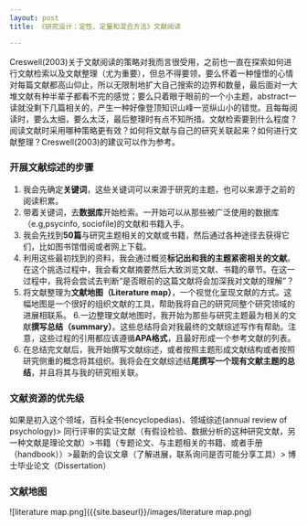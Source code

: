 ```yaml
---
layout: post
title: 《研究设计：定性、定量和混合方法》文献阅读

---
```


Creswell(2003)关于文献阅读的策略对我而言很受用，之前也一直在探索如何进行文献检索以及文献整理（尤为重要），但总不得要领，要么怀着一种憧憬的心情对每篇文献都高山仰止，所以无限制地扩大自己搜索的边界和数量，最后面对一大堆文献有种半辈子都看不完的感觉；要么只着眼于眼前的一个小主题，abstract一读就没剩下几篇相关的，产生一种好像登顶知识山峰一览纵山小的错觉。且每每阅读时，要么太细，要么太泛，最后整理时有点不知所措。文献检索要到什么程度？阅读文献时采用哪种策略更有效？如何将文献与自己的研究关联起来？如何进行文献整理？Creswell(2003)的建议可以作为参考。

### 开展文献综述的步骤

1. 我会先确定**关键词**，这些关键词可以来源于研究的主题，也可以来源于之前的阅读积累。
2. 带着关键词，去**数据库**开始检索。一开始可以从那些被广泛使用的数据库（e.g,psycinfo, sociofile)的文献和书籍入手。
3. 我会先找到**50篇**与研究主题相关的文献或书籍，然后通过各种途径去获得它们，比如图书馆借阅或者网上下载。
4. 利用这些最初找到的资料，我会通过概览**标记出和我的主题紧密相关的文献**。在这个挑选过程中，我会看文献摘要然后大致浏览文献、书籍的章节。在这一过程中，我将会尝试去判断“是否眼前的这篇文献将会加深我对文献的理解”？
5. 将文献整理为**文献地图（Literature map）**，一个视觉化呈现文献的方式。这幅地图是一个很好的组织文献的工具，帮助我将自己的研究同整个研究领域的进展相联系。
6.一边整理文献地图时，我开始为那些与研究主题最为相关的文献**撰写总结（summary）**。这些总结将会对我最终的文献综述写作有帮助。注意，这些过程的引用都应该遵循**APA格式**，且最好形成一个参考文献的列表。
7. 在总结完文献后，我开始撰写文献综述，或者按照主题形成文献结构或者按照研究侧重的概念将其组织。我将会在文献综述结**尾撰写一个现有文献主题的总结**，并且将其与我的研究相关联。


### 文献资源的优先级

如果是初入这个领域，百科全书(encyclopedias)、领域综述(annual review of psychology)> 同行评审的实证文献（有假设检验、数据分析的这种研究文献，另一种文献是理论文献）>书籍（专题论文、与主题相关的书籍、或者手册（handbook））>最新的会议文章（了解进展，联系询问是否可能分享工具）> 博士毕业论文（Dissertation）

### 文献地图
![literature map.png]({{site.baseurl}}/images/literature map.png)
